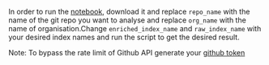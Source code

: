 In order to run the [notebook](https://github.com/Prabhat-IIT/CHAOSS-Microtasks/blob/master/Microtask-2/Microtask-2.ipynb), download it and replace `repo_name` with the name of the git repo you want to analyse and replace `org_name` with the name of organisation.Change `enriched_index_name` and `raw_index_name` with your desired index names and run the script to get the desired result.

Note: To bypass the rate limit of Github API generate your [github token](https://blog.github.com/2013-05-16-personal-api-tokens/)